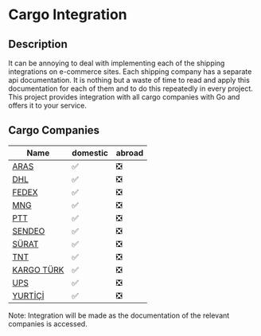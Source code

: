 # Cargo Integration

## Description
It can be annoying to deal with implementing each of the shipping integrations on e-commerce sites. Each shipping company has a separate api documentation. It is nothing but a waste of time to read and apply this documentation for each of them and to do this repeatedly in every project. This project provides integration with all cargo companies with Go and offers it to your service.

## Cargo Companies
| Name                                        | domestic           | abroad                         |
|---------------------------------------------|--------------------|--------------------------------|
| [ARAS](https://www.araskargo.com.tr/)       | :white_check_mark: | :negative_squared_cross_mark:  |
| [DHL](https://www.dhl.com/)                 | :white_check_mark: | :negative_squared_cross_mark:  |
| [FEDEX](https://www.fedex.com/)             | :white_check_mark: | :negative_squared_cross_mark:  |
| [MNG](https://www.mngkargo.com.tr/)         | :white_check_mark: | :negative_squared_cross_mark:  |
| [PTT](https://gonderitakip.ptt.gov.tr/)     | :white_check_mark: | :negative_squared_cross_mark:  |
| [SENDEO](https://sendeo.com.tr/)            | :white_check_mark: | :negative_squared_cross_mark:  |
| [SÜRAT](https://www.suratkargo.com.tr/)     | :white_check_mark: | :negative_squared_cross_mark:  |
| [TNT](https://www.tnt.com/)                 | :white_check_mark: | :negative_squared_cross_mark:  |
| [KARGO TÜRK](https://www.kargoturk.com.tr/) | :white_check_mark: | :negative_squared_cross_mark:  |
| [UPS](https://www.ups.com.tr/)              | :white_check_mark: | :negative_squared_cross_mark:  |
| [YURTİÇİ](https://www.yurticikargo.com/)    | :white_check_mark: | :negative_squared_cross_mark:  |


Note: Integration will be made as the documentation of the relevant companies is accessed.